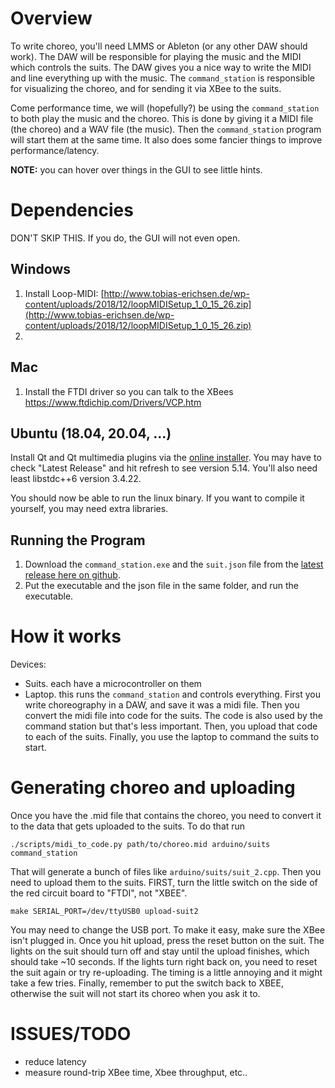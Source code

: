 # Overview

To write choreo, you'll need LMMS or Ableton (or any other DAW should work). The DAW will be responsible for playing the music and the MIDI which controls the suits. The DAW gives you a nice way to write the MIDI and line everything up with the music. The `command_station` is responsible for visualizing the choreo, and for sending it via XBee to the suits.

Come performance time, we will (hopefully?) be using the `command_station` to both play the music and the choreo. This is done by giving it a MIDI file (the choreo) and a WAV file (the music). Then the `command_station` program will start them at the same time. It also does some fancier things to improve performance/latency.

**NOTE:** you can hover over things in the GUI to see little hints.

# Dependencies

DON'T SKIP THIS. If you do, the GUI will not even open.

## Windows

1. Install Loop-MIDI: [http://www.tobias-erichsen.de/wp-content/uploads/2018/12/loopMIDISetup_1_0_15_26.zip](http://www.tobias-erichsen.de/wp-content/uploads/2018/12/loopMIDISetup_1_0_15_26.zip)
2. 
## Mac
1. Install the FTDI driver so you can talk to the XBees https://www.ftdichip.com/Drivers/VCP.htm

## Ubuntu (18.04, 20.04, ...)

Install Qt and Qt multimedia plugins via the [online installer](https://www.qt.io/download-qt-installer). You may have to check "Latest Release" and hit refresh to see version 5.14. You'll also need least libstdc++6 version 3.4.22.

You should now be able to run the linux binary. If you want to compile it yourself, you may need extra libraries.

## Running the Program

1. Download the `command_station.exe` and the `suit.json` file from the [latest release here on github](https://github.com/PeterMitrano/glowsuit/releases/latest).
1. Put the executable and the json file in the same folder, and run the executable.


# How it works

Devices:
- Suits. each have a microcontroller on them
- Laptop. this runs the `command_station` and controls everything. First you write choreography in a DAW, and save it was a midi file. Then you convert the midi file into code for the suits. The code is also used by the command station but that's less important. Then, you upload that code to each of the suits. Finally, you use the laptop to command the suits to start.

# Generating choreo and uploading

Once you have the .mid file that contains the choreo, you need to convert it to the data that gets uploaded to the suits. To do that run

    ./scripts/midi_to_code.py path/to/choreo.mid arduino/suits command_station

That will generate a bunch of files like `arduino/suits/suit_2.cpp`. Then you need to upload them to the suits. FIRST, turn the little switch on the side of the red circuit board to "FTDI", not "XBEE".

    make SERIAL_PORT=/dev/ttyUSB0 upload-suit2

You may need to change the USB port. To make it easy, make sure the XBee isn't plugged in. Once you hit upload, press the reset button on the suit. The lights on the suit should turn off and stay until the upload finishes, which should take ~10 seconds. If the lights turn right back on, you need to reset the suit again or try re-uploading. The timing is a little annoying and it might take a few tries. Finally, remember to put the switch back to XBEE, otherwise the suit will not start its choreo when you ask it to.
# ISSUES/TODO

- reduce latency
- measure round-trip XBee time, Xbee throughput, etc..

